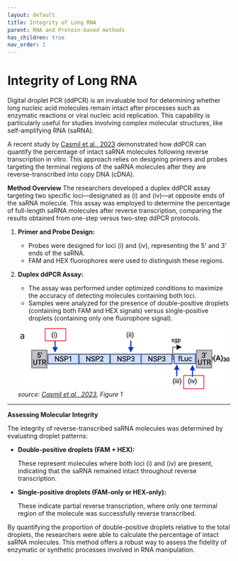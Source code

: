 ```yaml
---
layout: default
title: Integrity of Long RNA
parent: RNA and Protein-based methods
has_children: true
nav_order: 1
---
```


# Integrity of Long RNA

Digital droplet PCR (ddPCR) is an invaluable tool for determining whether long nucleic acid molecules remain intact after processes such as enzymatic reactions or viral nucleic acid replication. This capability is particularly useful for studies involving complex molecular structures, like self-amplifying RNA (saRNA).

A recent study by [Casmil et al., 2023](<https://www.nature.com/articles/s41598-023-46314-6>) demonstrated how ddPCR can quantify the percentage of intact saRNA molecules following reverse transcription in vitro. This approach relies on designing primers and probes targeting the terminal regions of the saRNA molecules after they are reverse-transcribed into copy DNA (cDNA).

**Method Overview**
The researchers developed a duplex ddPCR assay targeting two specific loci—designated as (i) and (iv)—at opposite ends of the saRNA molecule. This assay was employed to determine the percentage of full-length saRNA molecules after reverse transcription, comparing the results obtained from one-step versus two-step ddPCR protocols.

1. **Primer and Probe Design:**
    - Probes were designed for loci (i) and (iv), representing the 5' and 3' ends of the saRNA.
    - FAM and HEX fluorophores were used to distinguish these regions.

2. **Duplex ddPCR Assay:**
    - The assay was performed under optimized conditions to maximize the accuracy of detecting molecules containing both loci.
    - Samples were analyzed for the presence of double-positive droplets (containing both FAM and HEX signals) versus single-positive droplets (containing only one fluorophore signal).

    ![image.png](Integrity%20of%20long%20RNA/image.png)
  *source: [Casmil et al., 2023](<https://www.nature.com/articles/s41598-023-46314-6>), Figure 1*


---

**Assessing Molecular Integrity**

The integrity of reverse-transcribed saRNA molecules was determined by evaluating droplet patterns:

- **Double-positive droplets (FAM + HEX):**

    These represent molecules where both loci (i) and (iv) are present, indicating that the saRNA remained intact throughout reverse transcription.

- **Single-positive droplets (FAM-only or HEX-only):**

    These indicate partial reverse transcription, where only one terminal region of the molecule was successfully reverse transcribed.


By quantifying the proportion of double-positive droplets relative to the total droplets, the researchers were able to calculate the percentage of intact saRNA molecules. This method offers a robust way to assess the fidelity of enzymatic or synthetic processes involved in RNA manipulation.
